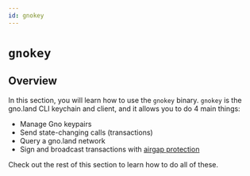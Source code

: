 ```yaml
---
id: gnokey
---
```


# `gnokey`

## Overview

In this section, you will learn how to use the `gnokey` binary. `gnokey` is the
gno.land CLI keychain and client, and it allows you to do 4 main things:
- Manage Gno keypairs
- Send state-changing calls (transactions)
- Query a gno.land network
- Sign and broadcast transactions with [airgap protection](https://en.wikipedia.org/wiki/Air_gap_(networking))

Check out the rest of this section to learn how to do all of these.
